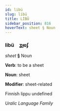 ```yaml
---
id: libü
slug: libü
title: LİBÜ
sidebar_position: 816
hoverText: sheet § Noun
---
```


### libü&emsp;<span kind="abugida">ʓɟʋʄ</span>

*sheet* **§** Noun

**Verb**: to be a sheet

**Noun**: sheet

**Modifier**: sheet-related

Finnish lippu undefined

*Uralic Language Family*